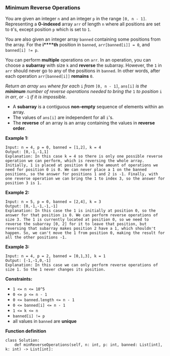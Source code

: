 ### Minimum Reverse Operations

You are given an integer `n` and an integer `p` in the range `[0, n - 1]`. Representing a **0-indexed** array `arr` of length `n` where all positions are set to `0`'s, except position `p` which is set to `1`.

You are also given an integer array `banned` containing some positions from the array. For the **i****th** position in `banned`, `arr[banned[i]] = 0`, and `banned[i] != p`.

You can perform **multiple** operations on `arr`. In an operation, you can choose a **subarray** with size `k` and **reverse** the subarray. However, the `1` in `arr` should never go to any of the positions in `banned`. In other words, after each operation `arr[banned[i]]` **remains** `0`.

*Return an array* `ans` *where* *for each* `i` *from* `[0, n - 1]`, `ans[i]` *is the **minimum** number of reverse operations needed to bring the* `1` *to position* `i` *in arr*, *or* `-1` *if it is impossible*.

- A **subarray** is a contiguous **non-empty** sequence of elements within an array.
- The values of `ans[i]` are independent for all `i`'s.
- The **reverse** of an array is an array containing the values in **reverse order**.

 

**Example 1:**

```
Input: n = 4, p = 0, banned = [1,2], k = 4
Output: [0,-1,-1,1]
Explanation: In this case k = 4 so there is only one possible reverse operation we can perform, which is reversing the whole array. Initially, 1 is placed at position 0 so the amount of operations we need for position 0 is 0. We can never place a 1 on the banned positions, so the answer for positions 1 and 2 is -1. Finally, with one reverse operation we can bring the 1 to index 3, so the answer for position 3 is 1. 
```

**Example 2:**

```
Input: n = 5, p = 0, banned = [2,4], k = 3
Output: [0,-1,-1,-1,-1]
Explanation: In this case the 1 is initially at position 0, so the answer for that position is 0. We can perform reverse operations of size 3. The 1 is currently located at position 0, so we need to reverse the subarray [0, 2] for it to leave that position, but reversing that subarray makes position 2 have a 1, which shouldn't happen. So, we can't move the 1 from position 0, making the result for all the other positions -1. 
```

**Example 3:**

```
Input: n = 4, p = 2, banned = [0,1,3], k = 1
Output: [-1,-1,0,-1]
Explanation: In this case we can only perform reverse operations of size 1. So the 1 never changes its position.
```

 

**Constraints:**

- `1 <= n <= 10^5`
- `0 <= p <= n - 1`
- `0 <= banned.length <= n - 1`
- `0 <= banned[i] <= n - 1`
- `1 <= k <= n `
- `banned[i] != p`
- all values in `banned` are **unique** 

**Function definition**

```
class Solution:
    def minReverseOperations(self, n: int, p: int, banned: List[int], k: int) -> List[int]:
```